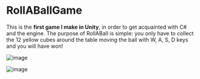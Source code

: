 # RollABallGame
This is the **first game I make in Unity**, in order to get acquainted with C# and the engine. The purpose of RollABall is simple: you only have to collect the 12 yellow cubes around the table moving the ball with W, A, S, D keys and you will have won!

![image](https://user-images.githubusercontent.com/78866641/174446714-341f46ad-fd3a-4f63-b5aa-da13356223f2.png)

![image](https://user-images.githubusercontent.com/78866641/174446740-b16bd964-602b-4afa-bf74-9809cbb5df3b.png)

